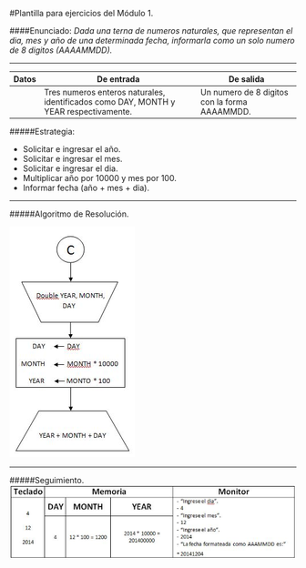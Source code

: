 #Plantilla para ejercicios del Módulo 1.

####Enunciado:
*Dada una terna de numeros naturales, que representan el dia, mes y año de una determinada fecha, informarla como un solo numero de 8 digitos (AAAAMMDD).*
___
| Datos | De entrada | De salida |
|-------|------------|-----------|
|       | Tres numeros enteros naturales, identificados como DAY, MONTH y YEAR respectivamente. | Un numero de 8 digitos con la forma AAAAMMDD. |

#####Estrategia:
* Solicitar e ingresar el año.
* Solicitar e ingresar el mes.
* Solicitar e ingresar el dia.
* Multiplicar año por 10000 y mes por 100.
* Informar fecha (año + mes + dia).

___

#####Algoritmo de Resolución.

![AlgoritmoResolucion](M1-3-AlgResolucion.JPG "Algoritmo de Resolucion")
___
#####Seguimiento.
![Seguimiento](M1-3-Seguimiento.JPG "Seguimiento")
